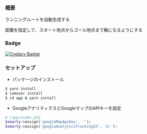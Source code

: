 ### 概要

ランニングルートを自動生成する

距離を指定して、スタート地点からゴール地点まで輪になるようにする

### Badge

[![Codacy Badge](https://app.codacy.com/project/badge/Grade/01605fba6bd240f4bc304a9f26a027fd)](https://www.codacy.com/gh/ishi720/runroute/dashboard?utm_source=github.com&amp;utm_medium=referral&amp;utm_content=ishi720/runroute&amp;utm_campaign=Badge_Grade)

### セットアップ

- パッケージのインストール

```bash
$ yarn install
$ comoser install
$ cd app & yarn install
```

- GoogleアナリティクスとGoogleマップのAPIキーを設定

```php
# /app/index.php
$smarty->assign('googleMapApiKey', '');
$smarty->assign('googleAnalyticsTrackingId', 'G-');
```